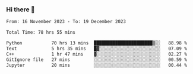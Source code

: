 ### Hi there 👋

<!--
**floyiac/floyiac** is a ✨ _special_ ✨ repository because its `README.md` (this file) appears on your GitHub profile.

Here are some ideas to get you started:

- 🔭 I’m currently working on ...
- 🌱 I’m currently learning ...
- 👯 I’m looking to collaborate on ...
- 🤔 I’m looking for help with ...
- 💬 Ask me about ...
- 📫 How to reach me: ...
- 😄 Pronouns: ...
- ⚡ Fun fact: ...
-->

<!--START_SECTION:waka-->

```txt
From: 16 November 2023 - To: 19 December 2023

Total Time: 78 hrs 55 mins

Python           70 hrs 13 mins  ██████████████████████▒░░   88.98 %
Text             5 hrs 35 mins   █▓░░░░░░░░░░░░░░░░░░░░░░░   07.09 %
C++              1 hr 47 mins    ▓░░░░░░░░░░░░░░░░░░░░░░░░   02.27 %
GitIgnore file   27 mins         ░░░░░░░░░░░░░░░░░░░░░░░░░   00.59 %
Jupyter          20 mins         ░░░░░░░░░░░░░░░░░░░░░░░░░   00.44 %
```

<!--END_SECTION:waka-->

